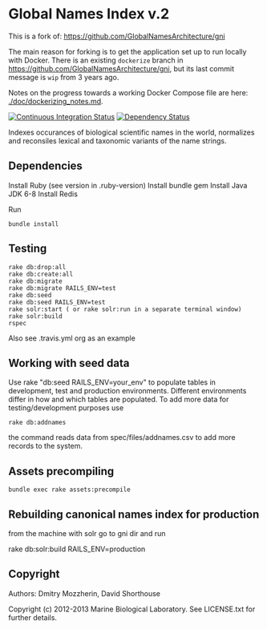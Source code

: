Global Names Index v.2
======================

This is a fork of: https://github.com/GlobalNamesArchitecture/gni

The main reason for forking is to get the application set up to run locally with Docker. There is an existing `dockerize` branch in https://github.com/GlobalNamesArchitecture/gni, but its last commit message is `wip` from 3 years ago.

Notes on the progress towards a working Docker Compose file are here: [./doc/dockerizing_notes.md](./doc/dockerizing_notes.md).


[![Continuous Integration Status][1]][2]
[![Dependency Status][3]][4]

Indexes occurances of biological scientific names in the world, normalizes and
reconsiles lexical and taxonomic variants of the name strings.

Dependencies
------------

Install Ruby (see version in .ruby-version)
Install bundle gem
Install Java JDK 6-8
Install Redis

Run

```
bundle install
```


Testing
-------

    rake db:drop:all
    rake db:create:all
    rake db:migrate
    rake db:migrate RAILS_ENV=test
    rake db:seed
    rake db:seed RAILS_ENV=test
    rake solr:start ( or rake solr:run in a separate terminal window)
    rake solr:build
    rspec

Also see .travis.yml org as an example

Working with seed data
----------------------

Use rake "db:seed RAILS_ENV=your_env" to populate tables in development,
test and production environments. Different environments differ in how and
which tables are populated. To add more data for testing/development
purposes use

    rake db:addnames

the command reads data from spec/files/addnames.csv to add more records
to the system.


Assets precompiling
-------------------

    bundle exec rake assets:precompile

Rebuilding canonical names index for production
-----------------------------------------------

  from the machine with solr go to gni dir and run

  rake db:solr:build RAILS_ENV=production

Copyright
---------

Authors: Dmitry Mozzherin, David Shorthouse

Copyright (c) 2012-2013 Marine Biological Laboratory. See LICENSE.txt for
further details.

[1]: https://secure.travis-ci.org/GlobalNamesArchitecture/gni.png
[2]: http://travis-ci.org/GlobalNamesArchitecture/gni
[3]: https://gemnasium.com/GlobalNamesArchitecture/gni.png
[4]: https://gemnasium.com/GlobalNamesArchitecture/gni
